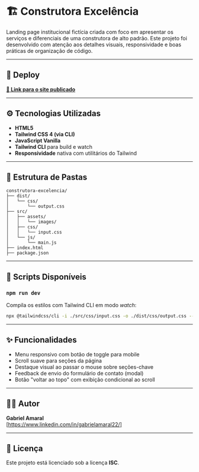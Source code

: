 # 🏗️ Construtora Excelência

Landing page institucional fictícia criada com foco em apresentar os serviços e diferenciais de uma construtora de alto padrão. Este projeto foi desenvolvido com atenção aos detalhes visuais, responsividade e boas práticas de organização de código.

---

## 🔗 Deploy

**[🔗 Link para o site publicado](https://gaabriel22.github.io/construtora-excelencia/)**

---

## ⚙️ Tecnologias Utilizadas

- **HTML5**
- **Tailwind CSS 4 (via CLI)**
- **JavaScript Vanilla**
- **Tailwind CLI** para build e watch
- **Responsividade** nativa com utilitários do Tailwind

---

## 📁 Estrutura de Pastas

```
construtora-excelencia/
├── dist/
│   └── css/
│       └── output.css
├── src/
│   ├── assets/
│   │   └── images/
│   ├── css/
│   │   └── input.css
│   └── js/
│       └── main.js
├── index.html
├── package.json
```

---

## 🧪 Scripts Disponíveis

### `npm run dev`

Compila os estilos com Tailwind CLI em modo _watch_:

```bash
npx @tailwindcss/cli -i ./src/css/input.css -o ./dist/css/output.css --watch
```

---

## ✨ Funcionalidades

- Menu responsivo com botão de toggle para mobile
- Scroll suave para seções da página
- Destaque visual ao passar o mouse sobre seções-chave
- Feedback de envio do formulário de contato (modal)
- Botão "voltar ao topo" com exibição condicional ao scroll

---

## 👨‍💻 Autor

**Gabriel Amaral**  
[https://www.linkedin.com/in/gabrielamaral22/]

---

## 📄 Licença

Este projeto está licenciado sob a licença **ISC**.
